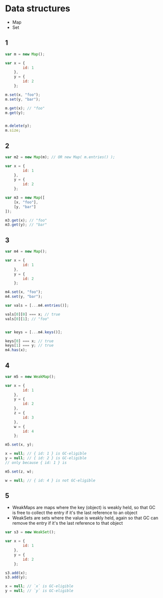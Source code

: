 # Data structures
* Map
* Set


## 1
```javascript
var m = new Map();

var x = {
        id: 1
    },
    y = {
        id: 2
    };

m.set(x, "foo");
m.set(y, "bar");

m.get(x); // "foo"
m.get(y);


m.delete(y);
m.size;


```

## 2
```javascript
var m2 = new Map(m); // OR new Map( m.entries() );

var x = {
        id: 1
    },
    y = {
        id: 2
    };

var m3 = new Map([
    [x, "foo"],
    [y, "bar"]
]);

m3.get(x); // "foo"
m3.get(y); // "bar"

```






## 3
```javascript
var m4 = new Map();

var x = {
        id: 1
    },
    y = {
        id: 2
    };

m4.set(x, "foo");
m4.set(y, "bar");

var vals = [...m4.entries()];

vals[0][0] === x; // true
vals[0][1]; // "foo"


var keys = [...m4.keys()];

keys[0] === x; // true
keys[1] === y; // true
m4.has(x);
```









## 4
```javascript
var m5 = new WeakMap();

var x = {
        id: 1
    },
    y = {
        id: 2
    },
    z = {
        id: 3
    },
    w = {
        id: 4
    };

m5.set(x, y);

x = null; // { id: 1 } is GC-eligible
y = null; // { id: 2 } is GC-eligible
// only because { id: 1 } is

m5.set(z, w);

w = null; // { id: 4 } is not GC-eligible
```





## 5

* WeakMaps are maps where the key (object) is weakly held, so that GC is free to collect the entry if it's the last reference to an object
* WeakSets are sets where the value is weakly held, again so that GC can remove the entry if it's the last reference to that object

```javascript
var s3 = new WeakSet();

var x = {
        id: 1
    },
    y = {
        id: 2
    };

s3.add(x);
s3.add(y);

x = null; // `x` is GC-eligible
y = null; // `y` is GC-eligible

```

